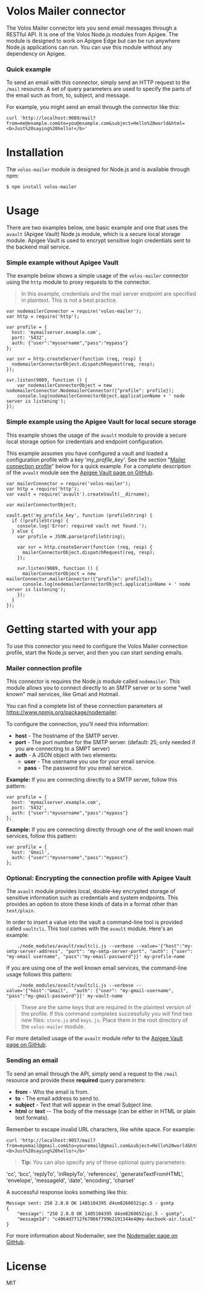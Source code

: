 # Volos Mailer connector

The Volos Mailer connector lets you send email messages through a RESTful API. It is one of the Volos Node.js modules from Apigee. The module is designed to work on Apigee Edge but can be run anywhere Node.js applications can run.  You can use this module without any dependency on Apigee.

### Quick example

To send an email with this connector, simply send an HTTP request to the ``/mail`` resource. A set of query parameters are used to specify the parts of the email such as from, to, subject, and message. 

For example, you might send an email through the connector like this:

```
curl 'http://localhost:9089/mail?from=me@example.com&to=you@example.com&subject=Hello%20world&html=<b>Just%20saying%20hello!</b>'
```

# Installation

The ``volos-mailer`` module is designed for Node.js and is available through npm:

```
$ npm install volos-mailer
```

# Usage

There are two examples below, one basic example and one that uses the ``avault`` (Apigee Vault) Node.js module, which is a secure local storage module. Apigee Vault is used to encrypt sensitive login credentials sent to the backend mail service.

### Simple example without Apigee Vault

The example below shows a simple usage of the ``volos-mailer`` connector using the ``http`` module to proxy requests to the connector.  

>In this example, credentials and the mail server endpoint are specified in plaintext. This is not a best practice.

```
var nodemailerConnector = require('volos-mailer');
var http = require('http');

var profile = {
  host: 'mymailserver.example.com',
  port: '5432',
  auth: {"user":"myusername","pass":"mypass"}
};

var svr = http.createServer(function (req, resp) {
  nodemailerConnectorObject.dispatchRequest(req, resp);
});

svr.listen(9089, function () {
    var nodemailerConnectorObject = new nodemailerConnector.NodemailerConnector({"profile": profile});
    console.log(nodemailerConnectorObject.applicationName + ' node server is listening');
});

```


### Simple example using the Apigee Vault for local secure storage

This example shows the usage of the ``avault`` module to provide a secure local storage option for credentials and endpoint configuration.  

This example assumes you have configured a vault and loaded a configuration profile with a key '*my_profile_key*'. See the section "[Mailer connection profile](https://github.com/apigee-127/volos-connectors/tree/development/volos-mailer#mailer-connection-profile)" below for a quick example. For a complete description of the ``avault`` module see the [Apigee Vault page on GitHub](https://github.com/apigee-127/avault). 

```
var mailerConnector = require('volos-mailer');
var http = require('http');
var vault = require('avault').createVault(__dirname);

var mailerConnectorObject;

vault.get('my_profile_key', function (profileString) {
  if (!profileString) {
    console.log('Error: required vault not found.');
  } else {
    var profile = JSON.parse(profileString);

    var svr = http.createServer(function (req, resp) {
      mailerConnectorObject.dispatchRequest(req, resp);
    });

    svr.listen(9089, function () {
      mailerConnectorObject = new mailerConnector.mailerConnector({"profile": profile});
      console.log(nodemailerConnectorObject.applicationName + ' node server is listening');
    });
  }
});
```


# Getting started with your app

To use this connector you need to configure the Volos Mailer connection profile, start the Node.js server, and then you can start sending emails.

### Mailer connection profile

This connector is requires the Node.js module called ``nodemailer``. This module allows you to connect directly to an SMTP server or to some "well known" mail services, like Gmail and Hotmail. 

You can find a complete list of these connection parameters at https://www.npmjs.org/package/nodemailer.

To configure the connection, you'll need this information:

* **host** - The hostname of the SMTP server. 
* **port** - The port number for the SMTP server. (default: 25; only needed if you are connecting to a SMPT server)
* **auth** - A JSON object with two elements:
    - **user** - The username you use for your email service.
    - **pass** - The password for you email service. 

**Example:**
If you are connecting directly to a SMTP server, follow this pattern:
```
var profile = {
  host: 'mymailserver.example.com',
  port: '5432',
  auth: {"user":"myusername","pass":"mypass"}
};
```

**Example:**
If you are connecting directly through one of the well known mail services, follow this pattern:
```
var profile = {
  host: 'Gmail',
  auth: {"user":"myusername","pass":"mypass"}
};
```

### Optional: Encrypting the connection profile with Apigee Vault 

The ``avault`` module provides local, double-key encrypted storage of sensitive information such as credentials and system endpoints.  This provides an option to store these kinds of data in a format other than `text/plain`.

In order to insert a value into the vault a command-line tool is provided called `vaultcli`.  This tool comes with the `avault` module.  Here's an example:

```
    ./node_modules/avault/vaultcli.js --verbose --value='{"host":"my-smtp-server-address", "port": "my-smtp-server-port", "auth": {"user": "my-email username", "pass":"my-email-password"}}' my-profile-name
```

If you are using one of the well known email services, the command-line usage follows this pattern:

```
    ./node_modules/avault/vaultcli.js --verbose --value='{"host":"Gmail",  "auth": {"user": "my-gmail-username", "pass":"my-gmail-password"}}' my-vault-name
```

>These are the same keys that are required in the plaintext version of the profile.  If this command completes successfully you will find two new files: `store.js` and `keys.js`. Place them in the root directory of the ``volos-mailer`` module. 

For more detailed usage of the `avault` module refer to the [Apigee Vault page on GitHub](https://github.com/apigee-127/avault). 

### Sending an email

To send an email through the API, simply send a request to the ``/mail`` resource and provide these **required** query parameters:

* **from** - Who the email is from.
* **to** - The email address to send to.
* **subject** - Text that will appear in the email Subject line.
* **html** or **text** -- The body of the message (can be either in HTML or plain text formats). 

Remember to escape invalid URL characters, like white space. For example:

```
curl 'http://localhost:9057/mail?from=myemail@gmail.com&to=youremail@gmail.com&subject=Hello%20world&html=<b>Just%20saying%20hello!</b>'
```

> **Tip:** You can also specify any of these optional query parameters:

'cc', 'bcc', 'replyTo', 'inReplyTo', 'references', 'generateTextFromHTML', 'envelope', 'messageId', 'date', 'encoding', 'charset'

A successful response looks something like this:

```
Message sent: 250 2.0.0 OK 1405104395 d4sm8260652igc.5 - gsmtp
{
    "message": "250 2.0.0 OK 1405104395 d4sm8260652igc.5 - gsmtp",
    "messageId": "c4864d7712f67066f79962191344e4@my-macbook-air.local"
}
```

For more information about Nodemailer, see the [Nodemailer page on GitHub](https://github.com/andris9/Nodemailer).

# License

MIT

